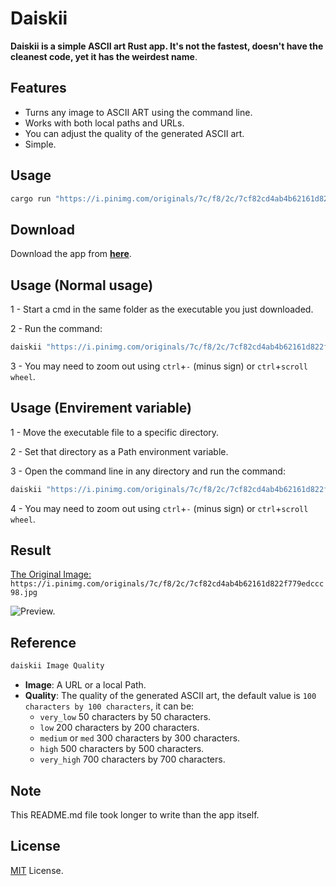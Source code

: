 
# Daiskii

**Daiskii is a simple ASCII art Rust app. It's not the fastest, doesn't have the cleanest code, yet it has the weirdest name**.


## Features

- Turns any image to ASCII ART using the command line.
- Works with both local paths and URLs.
- You can adjust the quality of the generated ASCII art.
- Simple.

## Usage

```bash
cargo run "https://i.pinimg.com/originals/7c/f8/2c/7cf82cd4ab4b62161d822f779edccc98.jpg" med
```


## Download

Download the app from [**here**](https://github.com/ITs-AIKO/Daiskii/raw/main/assets/daiskii.exe).


## Usage (Normal usage)

1 - Start a cmd in the same folder as the executable you just downloaded.

2 - Run the command:

```bash
daiskii "https://i.pinimg.com/originals/7c/f8/2c/7cf82cd4ab4b62161d822f779edccc98.jpg" med
```

3 - You may need to zoom out using `ctrl`+`-` (minus sign) or `ctrl`+`scroll wheel`.

## Usage (Envirement variable)

1 - Move the executable file to a specific directory.

2 - Set that directory as a Path environment variable.

3 - Open the command line in any directory and run the command:

```bash
daiskii "https://i.pinimg.com/originals/7c/f8/2c/7cf82cd4ab4b62161d822f779edccc98.jpg" med
```

4 - You may need to zoom out using `ctrl`+`-` (minus sign) or `ctrl`+`scroll wheel`.

## Result

[The Original Image: ](https://i.pinimg.com/originals/7c/f8/2c/7cf82cd4ab4b62161d822f779edccc98.jpg) `https://i.pinimg.com/originals/7c/f8/2c/7cf82cd4ab4b62161d822f779edccc98.jpg`

![Preview.](https://i.imgur.com/gFtmbO0.png)

## Reference

```bash
daiskii Image Quality
```

- **Image**: A URL or a local Path.
- **Quality**: The quality of the generated ASCII art, the default value is `100 characters by 100 characters`, it can be:
    - `very_low` 50 characters by 50 characters.
    - `low` 200 characters by 200 characters.
    - `medium` or `med` 300 characters by 300 characters.
    - `high` 500 characters by 500 characters.
    - `very_high` 700 characters by 700 characters.


## Note

This README.md file took longer to write than the app itself.


## License

[MIT](https://choosealicense.com/licenses/mit/) License.

